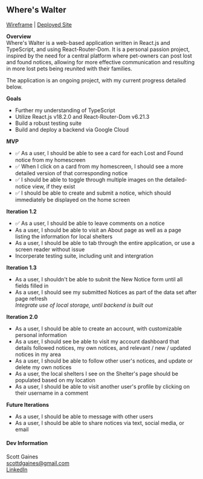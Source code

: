 ## Where's Walter

[Wireframe](https://miro.com/app/board/uXjVKVNrSiE=/?share_link_id=667821852486) | [Deployed Site](https://wheres-walter-sepia.vercel.app/)

**Overview**
</br>Where's Walter is a web-based application written in React.js and TypeScript, and using React-Router-Dom. It is a personal passion project,
inspired by the need for a central platform where pet-owners can post lost and found notices, allowing for more effective communication and resulting in more
lost pets being reunited with their families.

The application is an ongoing project, with my current progress detailed below.

**Goals**
- Further my understanding of TypeScript
- Utilize React.js v18.2.0 and React-Router-Dom v6.21.3
- Build a robust testing suite
- Build and deploy a backend via Google Cloud

**MVP**
- ✅ As a user, I should be able to see a card for each Lost and Found notice from my homescreen
- ✅ When I click on a card from my homescreen, I should see a more detailed version of that corresponding notice
- ✅ I should be able to toggle through multiple images on the detailed-notice view, if they exist
- ✅ I should be able to create and submit a notice, which should immediately be displayed on the home screen

**Iteration 1.2**
- ✅ As a user, I should be able to leave comments on a notice
- As a user, I should be able to visit an About page as well as a page listing the information for local shelters
- As a user, I should be able to tab through the entire application, or use a screen reader without issue
- Incorperate testing suite, including unit and intergration
  
**Iteration 1.3**
- As a user, I shouldn't be able to subnit the New Notice form until all fields filled in
- As a user, I should see my submitted Notices as part of the data set after page refresh
 </br> *Integrate use of local storage, until backend is built out*

**Iteration 2.0**
- As a user, I should be able to create an account, with customizable personal information
- As a user, I should see be able to visit my account dashboard that details followed notices, my own notices, and relevant / new / updated notices in my area
- As a user, I should be able to follow other user's notices, and update or delete my own notices
- As a user, the local shelters I see on the Shelter's page should be populated based on my location
- As a user, I should be able to visit another user's profile by clicking on their username in a comment

**Future Iterations**
- As a user, I should be able to message with other users
- As a user, I should be able to share notices via text, social media, or email

#### Dev Information</br>
Scott Gaines</br>
scottdgaines@gmail.com</br>
[LinkedIn](https://www.linkedin.com/in/scottdgaines-fe/)
